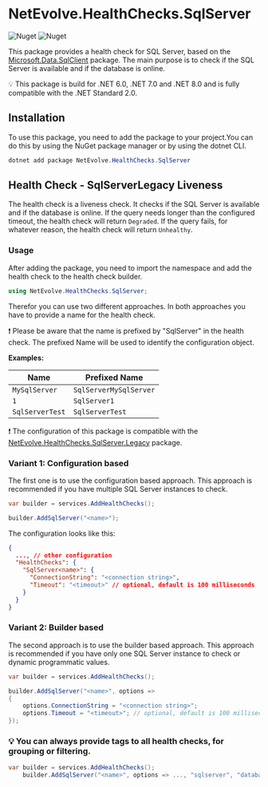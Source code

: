 # NetEvolve.HealthChecks.SqlServer

![Nuget](https://img.shields.io/nuget/v/NetEvolve.HealthChecks.SqlServer?logo=nuget)
![Nuget](https://img.shields.io/nuget/dt/NetEvolve.HealthChecks.SqlServer?logo=nuget)

This package provides a health check for SQL Server, based on the [Microsoft.Data.SqlClient](https://www.nuget.org/packages/Microsoft.Data.SqlClient/) package.
The main purpose is to check if the SQL Server is available and if the database is online.

:bulb: This package is build for .NET 6.0, .NET 7.0 and .NET 8.0 and is fully compatible with the .NET Standard 2.0.

## Installation
To use this package, you need to add the package to your project.You can do this by using the NuGet package manager or by using the dotnet CLI.
```powershell
dotnet add package NetEvolve.HealthChecks.SqlServer
```

## Health Check - SqlServerLegacy Liveness
The health check is a liveness check. It checks if the SQL Server is available and if the database is online.
If the query needs longer than the configured timeout, the health check will return `Degraded`.
If the query fails, for whatever reason, the health check will return `Unhealthy`.

### Usage
After adding the package, you need to import the namespace and add the health check to the health check builder.
```csharp
using NetEvolve.HealthChecks.SqlServer;
```
Therefor you can use two different approaches. In both approaches you have to provide a name for the health check.

:heavy_exclamation_mark: Please be aware that the name is prefixed by "SqlServer" in the health check. The prefixed Name will be used to identify the configuration object.

**Examples:**

| Name            | Prefixed Name          |
| --------------- | ---------------------- |
| `MySqlServer`   | `SqlServerMySqlServer` |
| `1`             | `SqlServer1`           |
| `SqlServerTest` | `SqlServerTest`        |

:heavy_exclamation_mark: The configuration of this package is compatible with the [NetEvolve.HealthChecks.SqlServer.Legacy](https://www.nuget.org/packages/NetEvolve.HealthChecks.SqlServer.Legacy/) package.

### Variant 1: Configuration based
The first one is to use the configuration based approach. This approach is recommended if you have multiple SQL Server instances to check.
```csharp
var builder = services.AddHealthChecks();

builder.AddSqlServer("<name>");
```

The configuration looks like this:
```json
{
  ..., // other configuration
  "HealthChecks": {
    "SqlServer<name>": {
      "ConnectionString": "<connection string>",
      "Timeout": "<timeout>" // optional, default is 100 milliseconds
    }
  }
}
```

### Variant 2: Builder based
The second approach is to use the builder based approach. This approach is recommended if you have only one SQL Server instance to check or dynamic programmatic values.
```csharp
var builder = services.AddHealthChecks();

builder.AddSqlServer("<name>", options =>
{
    options.ConnectionString = "<connection string>";
    options.Timeout = "<timeout>"; // optional, default is 100 milliseconds
});
```

### :bulb: You can always provide tags to all health checks, for grouping or filtering.

```csharp
var builder = services.AddHealthChecks();
    builder.AddSqlServer("<name>", options => ..., "sqlserver", "database");
```
